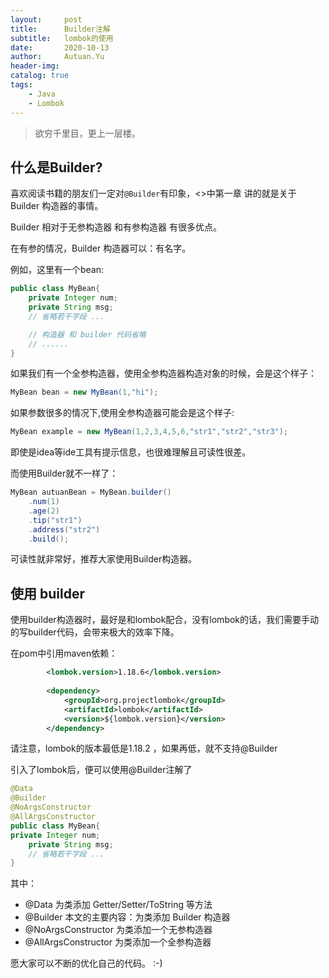 ```yaml
---
layout:     post
title:      Builder注解
subtitle:   lombok的使用
date:       2020-10-13
author:     Autuan.Yu
header-img: 
catalog: true
tags:
    - Java
    - Lombok
---
```


> 欲穷千里目，更上一层楼。

## 什么是Builder?

喜欢阅读书籍的朋友们一定对`@Builder`有印象，<<Effective Java>>中第一章 讲的就是关于 Builder 构造器的事情。  

Builder 相对于无参构造器 和有参构造器 有很多优点。

在有参的情况，Builder 构造器可以：有名字。

例如，这里有一个bean:
```` java
public class MyBean{
	private Integer num;
	private String msg;
	// 省略若干字段 ...

	// 构造器 和 builder 代码省略
	// ......
}
````
如果我们有一个全参构造器，使用全参构造器构造对象的时候，会是这个样子：  

```` java
MyBean bean = new MyBean(1,"hi");
````

如果参数很多的情况下,使用全参构造器可能会是这个样子:  

```` java 
MyBean example = new MyBean(1,2,3,4,5,6,"str1","str2","str3");
````  

即使是idea等ide工具有提示信息，也很难理解且可读性很差。  

而使用Builder就不一样了：  

```` java
MyBean autuanBean = MyBean.builder()
	.num(1)
	.age(2)
	.tip("str1")
	.address("str2")
	.build();

````

可读性就非常好，推荐大家使用Builder构造器。  

## 使用 builder
使用builder构造器时，最好是和lombok配合，没有lombok的话，我们需要手动的写builder代码，会带来极大的效率下降。  

在pom中引用maven依赖： 
```` xml
		<lombok.version>1.18.6</lombok.version>
		
		<dependency>
			<groupId>org.projectlombok</groupId>
			<artifactId>lombok</artifactId>
			<version>${lombok.version}</version>
		</dependency>

````

请注意，lombok的版本最低是1.18.2 ，如果再低，就不支持@Builder    

引入了lombok后，便可以使用@Builder注解了
```` java
@Data
@Builder
@NoArgsConstructor
@AllArgsConstructor
public class MyBean{
private Integer num;
	private String msg;
	// 省略若干字段 ...
}
````  

其中：  

- @Data  为类添加 Getter/Setter/ToString 等方法
- @Builder 本文的主要内容：为类添加 Builder 构造器
- @NoArgsConstructor 为类添加一个无参构造器
- @AllArgsConstructor 为类添加一个全参构造器    


愿大家可以不断的优化自己的代码。 :-) 




